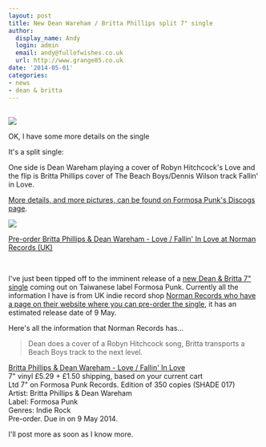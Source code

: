 ```yaml
---
layout: post
title: New Dean Wareham / Britta Phillips split 7" single
author:
  display_name: Andy
  login: admin
  email: andy@fullofwishes.co.uk
  url: http://www.grange85.co.uk
date: '2014-05-01'
categories:
- news
- dean & britta
---
```

<p><ins datetime="2014-05-02T17:45:46+00:00"><br />
<img src="https://media.fullofwishes.co.uk/05-dean_wareham/sleeves/dean-wareham-love-formosa-punk.jpg" class="aligncenter" /></p>
<p>OK, I have some more details on the single</p>
<p>It's a split single:</p>
<p>One side is Dean Wareham playing a cover of Robyn Hitchcock's Love and the flip is Britta Phillips cover of The Beach Boys/Dennis Wilson track Fallin' in Love.</p>
<p><a href="http://www.discogs.com/Dean-Wareham-Britta-Phillips-Love-Fallin-In-Love/master/682159">More details, and more pictures, can be found on Formosa Punk's Discogs page</a>.</p>
<p><img src="https://media.fullofwishes.co.uk/05-dean_wareham/sleeves/dean-wareham-love-formosa-punk-reverse.jpg" class="aligncenter" /></p>
<p><a href="http://www.normanrecords.com/records/147340-britta-phillips-dean-wareham-love-fallin-in-love-">Pre-order Britta Phillips & Dean Wareham - Love / Fallin' In Love at Norman Records (UK)</a></p>
<p></ins><br />
<a id="more"></a><a id="more-8981"></a></p>
<p>I've just been tipped off to the imminent release of a <a href="http://www.normanrecords.com/records/147340-britta-phillips-dean-wareham-love-fallin-in-love-">new Dean & Britta 7" single</a> coming out on Taiwanese label Formosa Punk. Currently all the information I have is from UK indie record shop <a href="http://www.normanrecords.com/records/147340-britta-phillips-dean-wareham-love-fallin-in-love-">Norman Records who have a page on their website where you can pre-order the single</a>, it has an estimated release date of 9 May.</p>
<p>Here's all the information that Norman Records has...</p>
<blockquote><p>Dean does a cover of a Robyn Hitchcock song, Britta transports a Beach Boys track to the next level.</p></blockquote>
<p>    <a href="http://www.normanrecords.com/records/147340-britta-phillips-dean-wareham-love-fallin-in-love-">Britta Phillips & Dean Wareham - Love / Fallin' In Love</a><br />
    7" vinyl £5.29 + £1.50 shipping, based on your current cart<br />
    Ltd 7" on Formosa Punk Records. Edition of 350 copies (SHADE 017)<br />
    Artist: Britta Phillips & Dean Wareham<br />
    Label: Formosa Punk<br />
    Genres: Indie Rock<br />
    Pre-order. Due in on 9 May 2014.</p>
<p>I'll post more as soon as I know more.</p>
